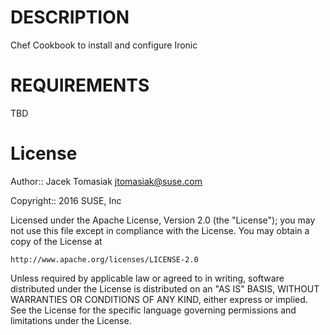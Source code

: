 DESCRIPTION
===========
Chef Cookbook to install and configure Ironic

REQUIREMENTS
============
TBD


License
=======
Author:: Jacek Tomasiak <jtomasiak@suse.com>

Copyright:: 2016 SUSE, Inc

Licensed under the Apache License, Version 2.0 (the "License");
you may not use this file except in compliance with the License.
You may obtain a copy of the License at

    http://www.apache.org/licenses/LICENSE-2.0

Unless required by applicable law or agreed to in writing, software
distributed under the License is distributed on an "AS IS" BASIS,
WITHOUT WARRANTIES OR CONDITIONS OF ANY KIND, either express or implied.
See the License for the specific language governing permissions and
limitations under the License.
